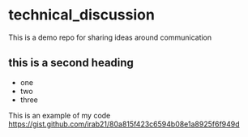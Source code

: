 # technical_discussion
This is a demo repo for sharing ideas around communication


## this is a second heading

* one
* two
* three

This is an example of my code https://gist.github.com/irab21/80a815f423c6594b08e1a8925f6f949d

